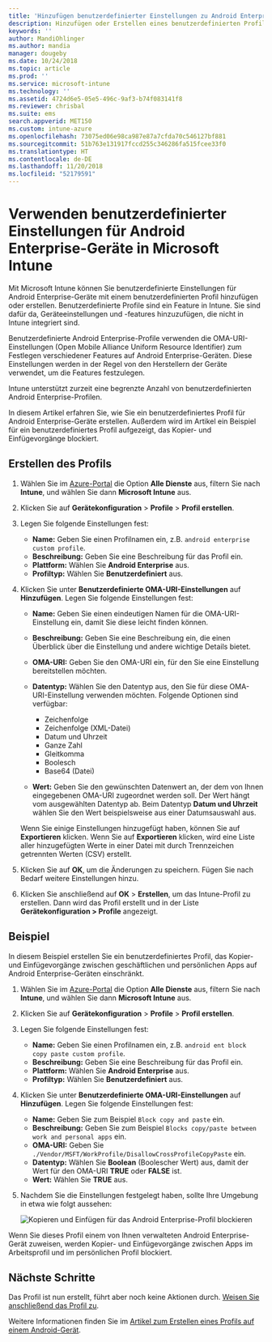```yaml
---
title: 'Hinzufügen benutzerdefinierter Einstellungen zu Android Enterprise-Geräten in Microsoft Intune: Azure | Microsoft-Dokumentation'
description: Hinzufügen oder Erstellen eines benutzerdefinierten Profils für Android Enterprise-Geräte zum Erstellen in Microsoft Intune
keywords: ''
author: MandiOhlinger
ms.author: mandia
manager: dougeby
ms.date: 10/24/2018
ms.topic: article
ms.prod: ''
ms.service: microsoft-intune
ms.technology: ''
ms.assetid: 4724d6e5-05e5-496c-9af3-b74f083141f8
ms.reviewer: chrisbal
ms.suite: ems
search.appverid: MET150
ms.custom: intune-azure
ms.openlocfilehash: 73075ed06e98ca987e87a7cfda70c546127bf881
ms.sourcegitcommit: 51b763e131917fccd255c346286fa515fcee33f0
ms.translationtype: HT
ms.contentlocale: de-DE
ms.lasthandoff: 11/20/2018
ms.locfileid: "52179591"
---
```

# <a name="use-custom-settings-for-android-enterprise-devices-in-microsoft-intune"></a>Verwenden benutzerdefinierter Einstellungen für Android Enterprise-Geräte in Microsoft Intune

Mit Microsoft Intune können Sie benutzerdefinierte Einstellungen für Android Enterprise-Geräte mit einem benutzerdefinierten Profil hinzufügen oder erstellen. Benutzerdefinierte Profile sind ein Feature in Intune. Sie sind dafür da, Geräteeinstellungen und -features hinzuzufügen, die nicht in Intune integriert sind.

Benutzerdefinierte Android Enterprise-Profile verwenden die OMA-URI-Einstellungen (Open Mobile Alliance Uniform Resource Identifier) zum Festlegen verschiedener Features auf Android Enterprise-Geräten. Diese Einstellungen werden in der Regel von den Herstellern der Geräte verwendet, um die Features festzulegen.

Intune unterstützt zurzeit eine begrenzte Anzahl von benutzerdefinierten Android Enterprise-Profilen.

In diesem Artikel erfahren Sie, wie Sie ein benutzerdefiniertes Profil für Android Enterprise-Geräte erstellen. Außerdem wird im Artikel ein Beispiel für ein benutzerdefiniertes Profil aufgezeigt, das Kopier- und Einfügevorgänge blockiert.

## <a name="create-the-profile"></a>Erstellen des Profils

1. Wählen Sie im [Azure-Portal](https://portal.azure.com) die Option **Alle Dienste** aus, filtern Sie nach **Intune**, und wählen Sie dann **Microsoft Intune** aus.
2. Klicken Sie auf **Gerätekonfiguration** > **Profile** > **Profil erstellen**.
3. Legen Sie folgende Einstellungen fest:

    - **Name:** Geben Sie einen Profilnamen ein, z.B. `android enterprise custom profile`.
    - **Beschreibung:** Geben Sie eine Beschreibung für das Profil ein.
    - **Plattform:** Wählen Sie **Android Enterprise** aus.
    - **Profiltyp:** Wählen Sie **Benutzerdefiniert** aus.

4. Klicken Sie unter **Benutzerdefinierte OMA-URI-Einstellungen** auf **Hinzufügen**. Legen Sie folgende Einstellungen fest:

    - **Name:** Geben Sie einen eindeutigen Namen für die OMA-URI-Einstellung ein, damit Sie diese leicht finden können.
    - **Beschreibung:** Geben Sie eine Beschreibung ein, die einen Überblick über die Einstellung und andere wichtige Details bietet.
    - **OMA-URI:** Geben Sie den OMA-URI ein, für den Sie eine Einstellung bereitstellen möchten.
    - **Datentyp:** Wählen Sie den Datentyp aus, den Sie für diese OMA-URI-Einstellung verwenden möchten. Folgende Optionen sind verfügbar:

      - Zeichenfolge
      - Zeichenfolge (XML-Datei)
      - Datum und Uhrzeit
      - Ganze Zahl
      - Gleitkomma
      - Boolesch
      - Base64 (Datei)

    - **Wert:** Geben Sie den gewünschten Datenwert an, der dem von Ihnen eingegebenen OMA-URI zugeordnet werden soll. Der Wert hängt vom ausgewählten Datentyp ab. Beim Datentyp **Datum und Uhrzeit** wählen Sie den Wert beispielsweise aus einer Datumsauswahl aus.

    Wenn Sie einige Einstellungen hinzugefügt haben, können Sie auf **Exportieren** klicken. Wenn Sie auf **Exportieren** klicken, wird eine Liste aller hinzugefügten Werte in einer Datei mit durch Trennzeichen getrennten Werten (CSV) erstellt.

5. Klicken Sie auf **OK**, um die Änderungen zu speichern. Fügen Sie nach Bedarf weitere Einstellungen hinzu.
6. Klicken Sie anschließend auf **OK** > **Erstellen**, um das Intune-Profil zu erstellen. Dann wird das Profil erstellt und in der Liste **Gerätekonfiguration > Profile** angezeigt.

## <a name="example"></a>Beispiel

In diesem Beispiel erstellen Sie ein benutzerdefiniertes Profil, das Kopier- und Einfügevorgänge zwischen geschäftlichen und persönlichen Apps auf Android Enterprise-Geräten einschränkt.

1. Wählen Sie im [Azure-Portal](https://portal.azure.com) die Option **Alle Dienste** aus, filtern Sie nach **Intune**, und wählen Sie dann **Microsoft Intune** aus.
2. Klicken Sie auf **Gerätekonfiguration** > **Profile** > **Profil erstellen**.
3. Legen Sie folgende Einstellungen fest:

    - **Name:** Geben Sie einen Profilnamen ein, z.B. `android ent block copy paste custom profile`.
    - **Beschreibung:** Geben Sie eine Beschreibung für das Profil ein.
    - **Plattform:** Wählen Sie **Android Enterprise** aus.
    - **Profiltyp:** Wählen Sie **Benutzerdefiniert** aus.

4. Klicken Sie unter **Benutzerdefinierte OMA-URI-Einstellungen** auf **Hinzufügen**. Legen Sie folgende Einstellungen fest:

    - **Name:** Geben Sie zum Beispiel `Block copy and paste` ein.
    - **Beschreibung:** Geben Sie zum Beispiel `Blocks copy/paste between work and personal apps` ein.
    - **OMA-URI:** Geben Sie `./Vendor/MSFT/WorkProfile/DisallowCrossProfileCopyPaste` ein.
    - **Datentyp:** Wählen Sie **Boolean** (Boolescher Wert) aus, damit der Wert für den OMA-URI **TRUE** oder **FALSE** ist.
    - **Wert:** Wählen Sie **TRUE** aus.

5. Nachdem Sie die Einstellungen festgelegt haben, sollte Ihre Umgebung in etwa wie folgt aussehen:

    ![Kopieren und Einfügen für das Android Enterprise-Profil blockieren](./media/custom-policy-afw-copy-paste.png)

Wenn Sie dieses Profil einem von Ihnen verwalteten Android Enterprise-Gerät zuweisen, werden Kopier- und Einfügevorgänge zwischen Apps im Arbeitsprofil und im persönlichen Profil blockiert.

## <a name="next-steps"></a>Nächste Schritte

Das Profil ist nun erstellt, führt aber noch keine Aktionen durch. [Weisen Sie anschließend das Profil zu](device-profile-assign.md).

Weitere Informationen finden Sie im [Artikel zum Erstellen eines Profils auf einem Android-Gerät](custom-settings-android.md).